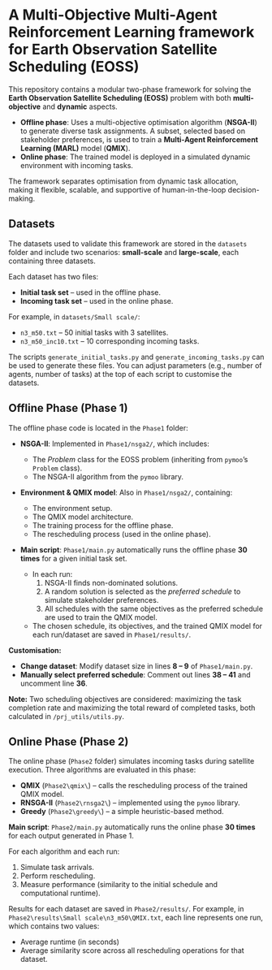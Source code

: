 # A Multi-Objective Multi-Agent Reinforcement Learning framework for Earth Observation Satellite Scheduling (EOSS)

This repository contains a modular two-phase framework for solving the **Earth Observation Satellite Scheduling (EOSS)** problem with both **multi-objective** and **dynamic** aspects.  

- **Offline phase**: Uses a multi-objective optimisation algorithm (**NSGA-II**) to generate diverse task assignments. A subset, selected based on stakeholder preferences, is used to train a **Multi-Agent Reinforcement Learning (MARL)** model (**QMIX**).  
- **Online phase**: The trained model is deployed in a simulated dynamic environment with incoming tasks.  

The framework separates optimisation from dynamic task allocation, making it flexible, scalable, and supportive of human-in-the-loop decision-making.

<!-- An overview of the framework is shown in the flowchart below:

<p align="center">
  <img src="Flowchart.png" width="100%" />
</p> -->

## Datasets

The datasets used to validate this framework are stored in the `datasets` folder and include two scenarios: **small-scale** and **large-scale**, each containing three datasets.  

Each dataset has two files:  
- **Initial task set** – used in the offline phase.  
- **Incoming task set** – used in the online phase.  

For example, in `datasets/Small scale/`:
- `n3_m50.txt` – 50 initial tasks with 3 satellites.  
- `n3_m50_inc10.txt` – 10 corresponding incoming tasks.  

The scripts `generate_initial_tasks.py` and `generate_incoming_tasks.py` can be used to generate these files. You can adjust parameters (e.g., number of agents, number of tasks) at the top of each script to customise the datasets.

## Offline Phase (Phase 1)

The offline phase code is located in the `Phase1` folder:

- **NSGA-II**: Implemented in `Phase1/nsga2/`, which includes:
  - The *Problem* class for the EOSS problem (inheriting from `pymoo`’s `Problem` class).
  - The NSGA-II algorithm from the `pymoo` library.

- **Environment & QMIX model**: Also in `Phase1/nsga2/`, containing:
  - The environment setup.
  - The QMIX model architecture.
  - The training process for the offline phase.
  - The rescheduling process (used in the online phase).

- **Main script**: `Phase1/main.py` automatically runs the offline phase **30 times** for a given initial task set.  
  - In each run:
    1. NSGA-II finds non-dominated solutions.  
    2. A random solution is selected as the *preferred schedule* to simulate stakeholder preferences.  
    3. All schedules with the same objectives as the preferred schedule are used to train the QMIX model.  
  - The chosen schedule, its objectives, and the trained QMIX model for each run/dataset are saved in `Phase1/results/`.

**Customisation:**
- **Change dataset**: Modify dataset size in lines **8 – 9** of `Phase1/main.py`.  
- **Manually select preferred schedule**: Comment out lines **38 – 41** and uncomment line **36**.

**Note:** Two scheduling objectives are considered: maximizing the task completion rate and maximizing the total reward of completed tasks, both calculated in `/prj_utils/utils.py`.

## Online Phase (Phase 2)  

The online phase (`Phase2` folder) simulates incoming tasks during satellite execution. Three algorithms are evaluated in this phase:  

- **QMIX** (`Phase2\qmix\`) – calls the rescheduling process of the trained QMIX model.  
- **RNSGA-II** (`Phase2\rnsga2\`) – implemented using the `pymoo` library.  
- **Greedy** (`Phase2\greedy\`) – a simple heuristic-based method.  

**Main script**: `Phase2/main.py` automatically runs the online phase **30 times** for each output generated in Phase 1.  

For each algorithm and each run:  
1. Simulate task arrivals.  
2. Perform rescheduling.  
3. Measure performance (similarity to the initial schedule and computational runtime).  

Results for each dataset are saved in `Phase2/results/`. For example, in `Phase2\results\Small scale\n3_m50\QMIX.txt`, each line represents one run, which contains two values:  
- Average runtime (in seconds)  
- Average similarity score across all rescheduling operations for that dataset.  
